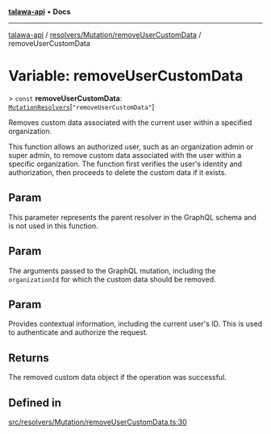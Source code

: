 [**talawa-api**](../../../../README.md) • **Docs**

***

[talawa-api](../../../../modules.md) / [resolvers/Mutation/removeUserCustomData](../README.md) / removeUserCustomData

# Variable: removeUserCustomData

\> `const` **removeUserCustomData**: [`MutationResolvers`](../../../../types/generatedGraphQLTypes/type-aliases/MutationResolvers.md)\[`"removeUserCustomData"`\]

Removes custom data associated with the current user within a specified organization.

This function allows an authorized user, such as an organization admin or super admin, to remove custom data associated with the user within a specific organization. The function first verifies the user's identity and authorization, then proceeds to delete the custom data if it exists.

## Param

This parameter represents the parent resolver in the GraphQL schema and is not used in this function.

## Param

The arguments passed to the GraphQL mutation, including the `organizationId` for which the custom data should be removed.

## Param

Provides contextual information, including the current user's ID. This is used to authenticate and authorize the request.

## Returns

The removed custom data object if the operation was successful.

## Defined in

[src/resolvers/Mutation/removeUserCustomData.ts:30](https://github.com/PalisadoesFoundation/talawa-api/blob/790ab2939a7c80eb0ff31afd318f8889a001f225/src/resolvers/Mutation/removeUserCustomData.ts#L30)
